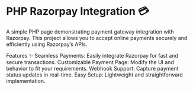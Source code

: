 # PHP Razorpay Integration 💳
A simple PHP page demonstrating payment gateway integration with Razorpay. This project allows you to accept online payments securely and efficiently using Razorpay’s APIs.

Features ✨
Seamless Payments: Easily integrate Razorpay for fast and secure transactions.
Customizable Payment Page: Modify the UI and behavior to fit your requirements.
Webhook Support: Capture payment status updates in real-time.
Easy Setup: Lightweight and straightforward implementation.
